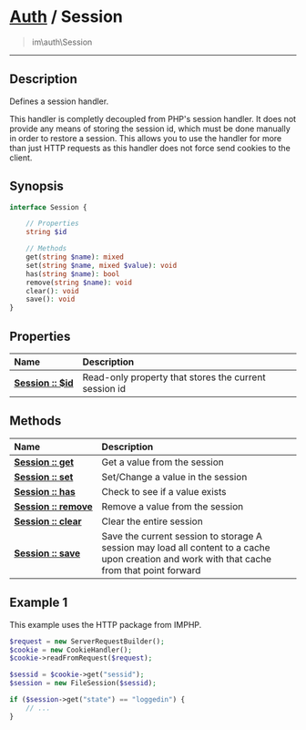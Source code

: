 # [Auth](auth.md) / Session
 > im\auth\Session
____

## Description
Defines a session handler.

This handler is completly decoupled from PHP's session handler.
It does not provide any means of storing the session id, which must be
done manually in order to restore a session. This allows you to use the handler
for more than just HTTP requests as this handler does not force send cookies to the client.

## Synopsis
```php
interface Session {

    // Properties
    string $id

    // Methods
    get(string $name): mixed
    set(string $name, mixed $value): void
    has(string $name): bool
    remove(string $name): void
    clear(): void
    save(): void
}
```

## Properties
| Name | Description |
| :--- | :---------- |
| [__Session&nbsp;::&nbsp;$id__](auth-Session-var_id.md) | Read-only property that stores the current session id |

## Methods
| Name | Description |
| :--- | :---------- |
| [__Session&nbsp;::&nbsp;get__](auth-Session-get.md) | Get a value from the session |
| [__Session&nbsp;::&nbsp;set__](auth-Session-set.md) | Set/Change a value in the session |
| [__Session&nbsp;::&nbsp;has__](auth-Session-has.md) | Check to see if a value exists |
| [__Session&nbsp;::&nbsp;remove__](auth-Session-remove.md) | Remove a value from the session |
| [__Session&nbsp;::&nbsp;clear__](auth-Session-clear.md) | Clear the entire session |
| [__Session&nbsp;::&nbsp;save__](auth-Session-save.md) | Save the current session to storage  A session may load all content to a cache upon creation and work with that cache from that point forward |

## Example 1
This example uses the HTTP package from IMPHP.

```php
$request = new ServerRequestBuilder();
$cookie = new CookieHandler();
$cookie->readFromRequest($request);

$sessid = $cookie->get("sessid");
$session = new FileSession($sessid);

if ($session->get("state") == "loggedin") {
    // ...
}
```

